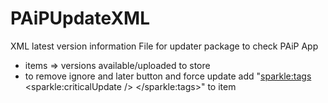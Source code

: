 # PAiPUpdateXML
XML latest version information File for updater package to check PAiP App

+ items => versions available/uploaded to store
+ to remove ignore and later button and force update add "<sparkle:tags> <sparkle:criticalUpdate /> </sparkle:tags>" to item
